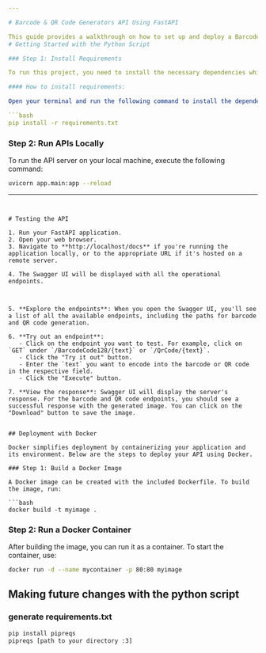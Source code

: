 ```yaml
---

# Barcode & QR Code Generators API Using FastAPI

This guide provides a walkthrough on how to set up and deploy a Barcode and QR Code Generators API using FastAPI.
# Getting Started with the Python Script

### Step 1: Install Requirements

To run this project, you need to install the necessary dependencies which are listed in the `requirements.txt` file.

#### How to install requirements:

Open your terminal and run the following command to install the dependencies:

```bash
pip install -r requirements.txt
```

### Step 2: Run APIs Locally

To run the API server on your local machine, execute the following command:

```bash
uvicorn app.main:app --reload
```

---
```


# Testing the API

1. Run your FastAPI application.
2. Open your web browser.
3. Navigate to **http://localhost/docs** if you're running the application locally, or to the appropriate URL if it's hosted on a remote server. 

4. The Swagger UI will be displayed with all the operational endpoints.



5. **Explore the endpoints**: When you open the Swagger UI, you'll see a list of all the available endpoints, including the paths for barcode and QR code generation.

6. **Try out an endpoint**:
   - Click on the endpoint you want to test. For example, click on `GET` under `/BarcodeCode128/{text}` or `/QrCode/{text}`.
   - Click the "Try it out" button.
   - Enter the `text` you want to encode into the barcode or QR code in the respective field.
   - Click the "Execute" button.

7. **View the response**: Swagger UI will display the server's response. For the barcode and QR code endpoints, you should see a successful response with the generated image. You can click on the "Download" button to save the image.


## Deployment with Docker

Docker simplifies deployment by containerizing your application and its environment. Below are the steps to deploy your API using Docker.

### Step 1: Build a Docker Image

A Docker image can be created with the included Dockerfile. To build the image, run:

```bash
docker build -t myimage .
```



### Step 2: Run a Docker Container

After building the image, you can run it as a container. To start the container, use:

```bash
docker run -d --name mycontainer -p 80:80 myimage
```


## Making future changes with the python script
### generate requirements.txt

```bash
pip install pipreqs
pipreqs [path to your directory :3]
```





